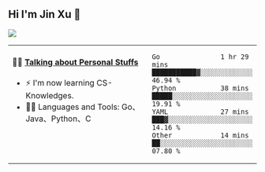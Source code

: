 
## Hi I'm Jin Xu 👋
![](https://komarev.com/ghpvc/?username=jiayouxujin&color=brightgreen&label=PROFILE+VIEWS)



<table align="center">
<tr>
<td valign="top" width="60%">

#### 🏋️‍♀️ <a href="https://github.com/jiayouxujin" target="_blank">Talking about Personal Stuffs</a>
<!-- recent_releases starts -->

- ⚡  I'm now learning CS-Knowledges.  
- 🏊‍♂️ Languages and Tools: Go、Java、Python、C
<!-- recent_releases ends -->
</td>
<td>
 
<!--START_SECTION:waka-->

```text
Go               1 hr 29 mins    ███████████▓░░░░░░░░░░░░░   46.94 %
Python           38 mins         █████░░░░░░░░░░░░░░░░░░░░   19.91 %
YAML             27 mins         ███▓░░░░░░░░░░░░░░░░░░░░░   14.16 %
Other            14 mins         ██░░░░░░░░░░░░░░░░░░░░░░░   07.80 %
```

<!--END_SECTION:waka-->
 
</td>
</tr>
</table>





